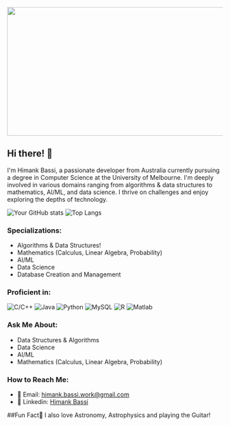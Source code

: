 <img src="https://media.giphy.com/media/NKEt9elQ5cR68/giphy.gif" width="900" height="300" />


## Hi there! 👋

I'm Himank Bassi, a passionate developer from Australia currently pursuing a degree in Computer Science at the University of Melbourne. I'm deeply involved in various domains ranging from algorithms & data structures to mathematics, AI/ML, and data science. I thrive on challenges and enjoy exploring the depths of technology.

![Your GitHub stats](https://github-readme-stats.vercel.app/api?username=HIMANKB&show_icons=true&theme=transparent)
![Top Langs](https://github-readme-stats.vercel.app/api/top-langs/?username=HimankB&size_weight=0.5&count_weight=0.5_icons=true&theme=transparent)

### Specializations:
- Algorithms & Data Structures!
- Mathematics (Calculus, Linear Algebra, Probability)
- AI/ML
- Data Science
- Database Creation and Management

### Proficient in:
![C/C++](https://upload.wikimedia.org/wikipedia/commons/thumb/1/18/ISO_C%2B%2B_Logo.svg/120px-ISO_C%2B%2B_Logo.svg.png) 
![Java](https://upload.wikimedia.org/wikipedia/en/thumb/3/30/Java_programming_language_logo.svg/100px-Java_programming_language_logo.svg.png) 
![Python](https://upload.wikimedia.org/wikipedia/commons/c/c3/Python-logo-notext.svg)
![MySQL](https://www.mysql.com/common/logos/logo-mysql-170x115.png) 
![R](https://upload.wikimedia.org/wikipedia/commons/thumb/1/1b/R_logo.svg/120px-R_logo.svg.png)
![Matlab](https://upload.wikimedia.org/wikipedia/commons/thumb/2/21/Matlab_Logo.png/120px-Matlab_Logo.png)

### Ask Me About:
- Data Structures & Algorithms
- Data Science
- AI/ML
- Mathematics (Calculus, Linear Algebra, Probability)

### How to Reach Me:
- 📧 Email: himank.bassi.work@gmail.com
- 🔗 Linkedin: [Himank Bassi](https://www.linkedin.com/in/himank-bassi-294604271/)


##Fun Fact🌟
I also love Astronomy, Astrophysics and playing the Guitar!





